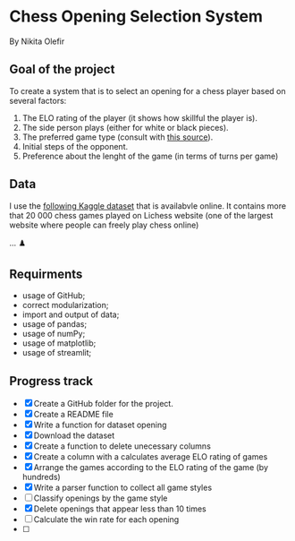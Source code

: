 # Chess Opening Selection System

By Nikita Olefir

## Goal of the project

To create a system that is to select an opening for a chess player based on several factors:

1) The ELO rating of the player (it shows how skillful the player is).
2) The side person plays (either for white or black pieces).
3) The preferred game type (consult with [this source](https://chessfox.com/13-different-types-of-chess-openings/#Flank-Openings)).
4) Initial steps of the opponent.
5) Preference about the lenght of the game (in terms of turns per game)

## Data

I use the [following Kaggle dataset](https://www.kaggle.com/datasets/datasnaek/chess) that is availabvle online. It contains more that 20 000 chess games played on Lichess website (one of the largest website where people can freely play chess online)

...
:chess_pawn:

## Requirments

- usage of GitHub;
- correct modularization;
- import and output of data;
- usage of pandas;
- usage of numPy;
- usage of matplotlib;
- usage of streamlit;

## Progress track

- [X] Create a GitHub folder for the project.
- [X] Create a README file
- [X] Write a function for dataset opening
- [X] Download the dataset
- [X] Create a function to delete unecessary columns
- [X] Create a column with a calculates average ELO rating of games
- [X] Arrange the games according to the ELO rating of the game (by hundreds)
- [X] Write a parser function to collect all game styles
- [ ] Classify openings by the game style
- [X] Delete openings that appear less than 10 times
- [ ] Calculate the win rate for each opening
- [ ] 
